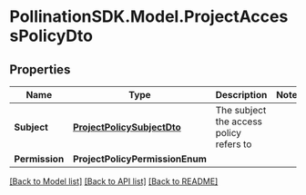 
# PollinationSDK.Model.ProjectAccessPolicyDto

## Properties

Name | Type | Description | Notes
------------ | ------------- | ------------- | -------------
**Subject** | [**ProjectPolicySubjectDto**](ProjectPolicySubjectDto.md) | The subject the access policy refers to | 
**Permission** | **ProjectPolicyPermissionEnum** |  | 

[[Back to Model list]](../README.md#documentation-for-models)
[[Back to API list]](../README.md#documentation-for-api-endpoints)
[[Back to README]](../README.md)

